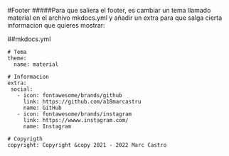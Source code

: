 #Footer
#####Para que saliera el footer, es cambiar un tema llamado material en el archivo mkdocs.yml y añadir un extra para que salga cierta informacion que quieres mostrar:

##mkdocs.yml
```
# Tema
theme:
  name: material

# Informacion
extra:
 social:
   - icon: fontawesome/brands/github
     link: https://github.com/a18marcastru
     name: GitHub
   - icon: fontawesome/brands/instagram
     link: https://wwww.instagram.com/
     name: Instagram

# Copyrigth
copyright: Copyright &copy 2021 - 2022 Marc Castro
``` 

